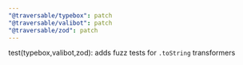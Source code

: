 ```yaml
---
"@traversable/typebox": patch
"@traversable/valibot": patch
"@traversable/zod": patch
---
```


test(typebox,valibot,zod): adds fuzz tests for `.toString` transformers
